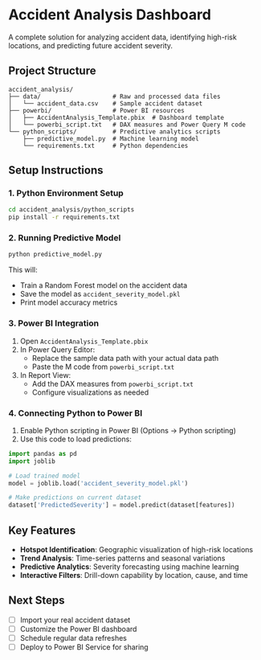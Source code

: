 # Accident Analysis Dashboard

A complete solution for analyzing accident data, identifying high-risk locations, and predicting future accident severity.

## Project Structure
```
accident_analysis/
├── data/                    # Raw and processed data files
│   └── accident_data.csv    # Sample accident dataset
├── powerbi/                 # Power BI resources
│   ├── AccidentAnalysis_Template.pbix  # Dashboard template
│   └── powerbi_script.txt   # DAX measures and Power Query M code
└── python_scripts/          # Predictive analytics scripts
    ├── predictive_model.py  # Machine learning model
    └── requirements.txt     # Python dependencies
```

## Setup Instructions

### 1. Python Environment Setup
```bash
cd accident_analysis/python_scripts
pip install -r requirements.txt
```

### 2. Running Predictive Model
```bash
python predictive_model.py
```
This will:
- Train a Random Forest model on the accident data
- Save the model as `accident_severity_model.pkl`
- Print model accuracy metrics

### 3. Power BI Integration
1. Open `AccidentAnalysis_Template.pbix`
2. In Power Query Editor:
   - Replace the sample data path with your actual data path
   - Paste the M code from `powerbi_script.txt`
3. In Report View:
   - Add the DAX measures from `powerbi_script.txt`
   - Configure visualizations as needed

### 4. Connecting Python to Power BI
1. Enable Python scripting in Power BI (Options → Python scripting)
2. Use this code to load predictions:
```python
import pandas as pd
import joblib

# Load trained model
model = joblib.load('accident_severity_model.pkl')

# Make predictions on current dataset
dataset['PredictedSeverity'] = model.predict(dataset[features])
```

## Key Features
- **Hotspot Identification**: Geographic visualization of high-risk locations
- **Trend Analysis**: Time-series patterns and seasonal variations
- **Predictive Analytics**: Severity forecasting using machine learning
- **Interactive Filters**: Drill-down capability by location, cause, and time

## Next Steps
- [ ] Import your real accident dataset
- [ ] Customize the Power BI dashboard
- [ ] Schedule regular data refreshes
- [ ] Deploy to Power BI Service for sharing